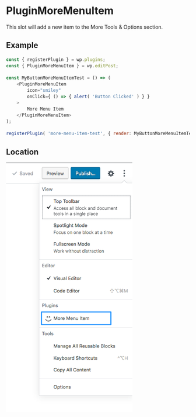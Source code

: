# PluginMoreMenuItem

This slot will add a new item to the More Tools & Options section.

## Example

```js
const { registerPlugin } = wp.plugins;
const { PluginMoreMenuItem } = wp.editPost;

const MyButtonMoreMenuItemTest = () => (
	<PluginMoreMenuItem
		icon="smiley"
		onClick={ () => { alert( 'Button Clicked' ) } }
	>
		More Menu Item
	</PluginMoreMenuItem>
);

registerPlugin( 'more-menu-item-test', { render: MyButtonMoreMenuItemTest } );
```

## Location

![Location](https://raw.githubusercontent.com/WordPress/gutenberg/master/docs/designers-developers/assets/plugin-more-menu-item.png?raw=true)

